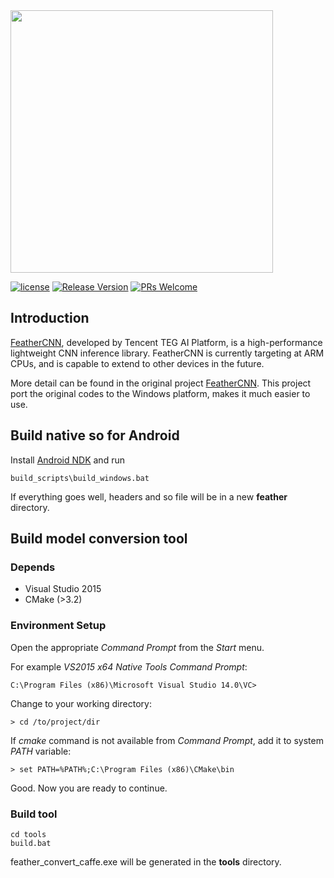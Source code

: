 <img width="420"  src="https://github.com/Tencent/FeatherCNN/wiki/Images/logo.png"/>

[![license](http://img.shields.io/badge/license-BSD3-blue.svg?style=flat)](https://github.com/Tencent/FeatherCNN/blob/master/LICENSE)
[![Release Version](https://img.shields.io/badge/release-0.1.0-red.svg)](https://github.com/Tencent/FeatherCNN/releases)
[![PRs Welcome](https://img.shields.io/badge/PRs-welcome-brightgreen.svg)](https://github.com/Tencent/FeatherCNN/pulls)

## Introduction

[FeatherCNN](https://github.com/Tencent/FeatherCNN), developed by Tencent TEG AI Platform, is a high-performance lightweight CNN inference library. FeatherCNN is currently targeting at ARM CPUs, and is capable to extend to other devices in the future.

More detail can be found in the original project  [FeatherCNN](https://github.com/Tencent/FeatherCNN). This project port the original codes to the Windows platform, makes it much easier to use.

## Build native so for Android
Install [Android NDK](https://developer.android.google.cn/ndk/downloads/)  and run

```
build_scripts\build_windows.bat
```

If everything goes well, headers and so file will be in a new  **feather**  directory.



## Build model conversion tool

### Depends
- Visual Studio 2015
- CMake (>3.2)

###  Environment Setup

Open the appropriate *Command Prompt* from the *Start* menu.

For example *VS2015 x64 Native Tools Command Prompt*:

```
C:\Program Files (x86)\Microsoft Visual Studio 14.0\VC>
```

Change to your working directory:

```
> cd /to/project/dir
```

If *cmake* command is not available from *Command Prompt*, add it to system *PATH* variable:

```
> set PATH=%PATH%;C:\Program Files (x86)\CMake\bin
```

Good. Now you are ready to continue.

###  Build tool

```
cd tools
build.bat
```

feather_convert_caffe.exe will be generated in the **tools** directory.